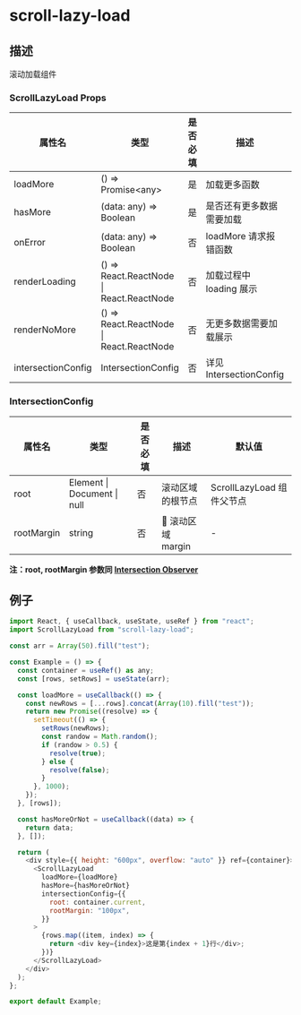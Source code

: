 # scroll-lazy-load

## 描述

滚动加载组件

### ScrollLazyLoad Props

| 属性名             | 类型                                     | 是否必填 | 描述                     | 默认值                  |
| ------------------ | ---------------------------------------- | -------- | ------------------------ | ----------------------- |
| loadMore           | () => Promise\<any\>                            | 是       | 加载更多函数             | -                       |
| hasMore            | (data: any) => Boolean                   | 是       | 是否还有更多数据需要加载 | -                       |
| onError            | (data: any) => Boolean                   | 否       | loadMore 请求报错函数    | -                       |
| renderLoading      | () => React.ReactNode \| React.ReactNode | 否       | 加载过程中 loading 展示  | <div>Loading...</div>   |
| renderNoMore       | () => React.ReactNode \| React.ReactNode | 否       | 无更多数据需要加载展示   | <div>暂无更多数据</div> |
| intersectionConfig | IntersectionConfig                       | 否       | 详见 IntersectionConfig  | -                       |

### IntersectionConfig

| 属性名     | 类型                        | 是否必填 | 描述             | 默认值                    |
| ---------- | --------------------------- | -------- | ---------------- | ------------------------- |
| root       | Element \| Document \| null | 否       | 滚动区域的根节点 | ScrollLazyLoad 组件父节点 |
| rootMargin | string                      | 否       |  滚动区域 margin | -                         |

**注：root, rootMargin 参数同 [Intersection Observer](https://developer.mozilla.org/zh-CN/docs/Web/API/IntersectionObserver)**

## 例子

```js
import React, { useCallback, useState, useRef } from "react";
import ScrollLazyLoad from "scroll-lazy-load";

const arr = Array(50).fill("test");

const Example = () => {
  const container = useRef() as any;
  const [rows, setRows] = useState(arr);

  const loadMore = useCallback(() => {
    const newRows = [...rows].concat(Array(10).fill("test"));
    return new Promise((resolve) => {
      setTimeout(() => {
        setRows(newRows);
        const randow = Math.random();
        if (randow > 0.5) {
          resolve(true);
        } else {
          resolve(false);
        }
      }, 1000);
    });
  }, [rows]);

  const hasMoreOrNot = useCallback((data) => {
    return data;
  }, []);

  return (
    <div style={{ height: "600px", overflow: "auto" }} ref={container}>
      <ScrollLazyLoad
        loadMore={loadMore}
        hasMore={hasMoreOrNot}
        intersectionConfig={{
          root: container.current,
          rootMargin: "100px",
        }}
      >
        {rows.map((item, index) => {
          return <div key={index}>这是第{index + 1}行</div>;
        })}
      </ScrollLazyLoad>
    </div>
  );
};

export default Example;
```

